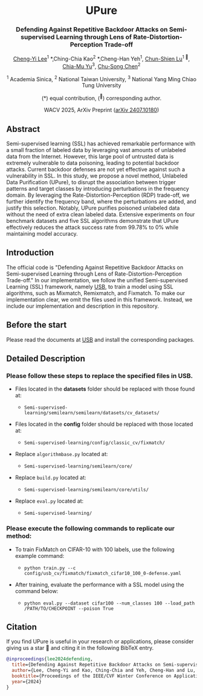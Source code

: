 <div align="center">
<h1>UPure</h1>
<h3>Defending Against Repetitive Backdoor Attacks on Semi-supervised Learning through Lens of Rate-Distortion-Perception Trade-off</h3>

[Cheng-Yi Lee](https://scholar.google.com.tw/citations?hl=en&user=rChf7L4AAAAJ)<sup>1</sup> \*,Ching-Chia Kao<sup>2</sup> \*,Cheng-Han Yeh<sup>1</sup>, [Chun-Shien Lu](https://scholar.google.com.tw/citations?user=3iOHvUAAAAAJ&hl=en&oi=ao)<sup>1 :email:</sup>, [Chia-Mu Yu](https://scholar.google.com.tw/citations?user=dW4W4isAAAAJ&hl=en&oi=ao)<sup>3</sup>, [Chu-Song Chen](https://scholar.google.com.tw/citations?user=WKk6fIQAAAAJ&hl=en&oi=ao)<sup>2</sup>

<sup>1</sup> Academia Sinica, <sup>2</sup> National Taiwan University,  <sup>3</sup> National Yang Ming Chiao Tung University

(\*) equal contribution, (<sup>:email:</sup>) corresponding author.

WACV 2025, ArXiv Preprint ([arXiv 2407.10180](https://arxiv.org/abs/2407.10180))

</div>

## Abstract
Semi-supervised learning (SSL) has achieved remarkable performance with a small fraction of labeled data by leveraging vast amounts of unlabeled data from the Internet. However, this large pool of untrusted data is extremely vulnerable to data poisoning, leading to potential backdoor attacks. Current backdoor defenses are not yet effective against such a vulnerability in SSL. In this study, we propose a novel method, Unlabeled Data Purification (UPure), to disrupt the association between trigger patterns and target classes by introducing perturbations in the frequency domain. By leveraging the Rate-Distortion-Perception (RDP) trade-off, we further identify the frequency band, where the perturbations are added, and justify this selection. Notably, UPure purifies poisoned unlabeled data without the need of extra clean labeled data. Extensive experiments on four benchmark datasets and five SSL algorithms demonstrate that UPure effectively reduces the attack success rate from 99.78% to 0% while maintaining model accuracy.


## Introduction
The official code is "Defending Against Repetitive Backdoor Attacks on Semi-supervised Learning through Lens of Rate-Distortion-Perception Trade-off." In our implementation, we follow the unified Semi-supervised Learning (SSL) framework, namely [USB](https://github.com/microsoft/Semi-supervised-learning), to train a model using SSL algorithms, such as Mixmatch, Remixmatch, and Fixmatch. To make our implementation clear, we omit the files used in this framework. Instead, we include our implementation and description in this repository.

## Before the start
Please read the documents at [USB](https://github.com/microsoft/Semi-supervised-learning) and install the corresponding packages.

## Detailed Description
### Please follow these steps to replace the specified files in USB.
- Files located in the **datasets** folder should be replaced with those found at:
  - `Semi-supervised-learning/semilearn/semilearn/datasets/cv_datasets/`
  
- Files located in the **config** folder should be replaced with those located at:
  - `Semi-supervised-learning/config/classic_cv/fixmatch/`

- Replace ``algorithmbase.py`` located at:
  - `Semi-supervised-learning/semilearn/core/`

- Replace ``build.py`` located at:
  - `Semi-supervised-learning/semilearn/core/utils/`

- Replace ``eval.py`` located at:
  - `Semi-supervised-learning/`

### Please execute the following commands to replicate our method:
- To train FixMatch on CIFAR-10 with 100 labels, use the following example command:
  -  `python train.py --c config/usb_cv/fixmatch/fixmatch_cifar10_100_0-defense.yaml`

- After training, evaluate the performance with a SSL model using the command below:
  - `python eval.py --dataset cifar100 --num_classes 100 --load_path /PATH/TO/CHECKPOINT --poison True`

## Citation
If you find UPure is useful in your research or applications, please consider giving us a star 🌟 and citing it in the following BibTeX entry.

```bibtex
@inproceedings{lee2024defending,
  title={Defending Against Repetitive Backdoor Attacks on Semi-supervised Learning through Lens of Rate-Distortion-Perception Trade-off},
  author={Lee, Cheng-Yi and Kao, Ching-Chia and Yeh, Cheng-Han and Lu, Chun-Shien and Yu, Chia-Mu and Chen, Chu-Song},
  booktitle={Proceedings of the IEEE/CVF Winter Conference on Applications of Computer Vision},
  year={2024}
}
```
